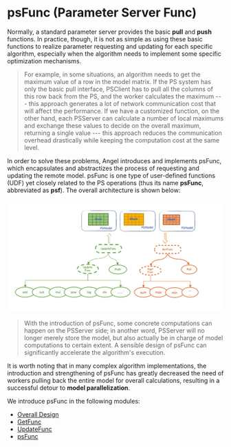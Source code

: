 # psFunc (Parameter Server Func)

Normally, a standard parameter server provides the basic **pull** and **push** functions. In practice, though, it is not as simple as using these basic functions to realize parameter requesting and updating for each specific algorithm, especially when the algorithm needs to implement some specific optimization mechanisms. 

> For example, in some situations, an algorithm needs to get the maximum value of a row in the model matrix. If the PS system has only the basic pull interface, PSClient has to pull all the columns of this row back from the PS, and the worker calculates the maximum --- this approach generates a lot of network communication cost that will affect the performance. If we have a customized function, on the other hand, each PSServer can calculate a number of local maximums and exchange these values to decide on the overall maximum, returning a single value --- this approach reduces the communication overhead drastically while keeping the computation cost at the same level.    

In order to solve these problems, Angel introduces and implements psFunc, which encapsulates and abstractizes the process of requesting and updating the remote model. psFunc is one type of user-defined functions (UDF) yet closely related to the PS operations (thus its name **psFunc**, abbreviated as **psf**). The overall architecture is shown below:  

![](../img/angel_psFunc.png)

>  With the introduction of psFunc, some concrete computations can happen on the PSServer side; in another word, PSServer will no longer merely store the model, but also actually be in charge of model computations to certain extent. A sensible design of psFunc can significantly accelerate the algorithm's execution.  

It is worth noting that in many complex algorithm implementations, the introduction and strengthening of psFunc has greatly decreased the need of workers pulling back the entire model for overall calculations, resulting in a successful detour to **model parallelization**. 

We introduce psFunc in the following modules:

* [Overall Design](psf_design.md)
* [GetFunc](psf_get.md)
* [UpdateFunc](psf_update.md)
* [psFunc](psf_lib.md)
